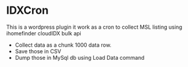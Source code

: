 # IDXCron
This is a wordpress plugin it work as a cron to collect MSL listing using ihomefinder cloudIDX bulk api

<ul>
<li>Collect data as a chunk 1000 data row.</li>
<li>Save those in CSV</li>
<li>Dump those in MySql db using Load Data command</li>
</ul>

